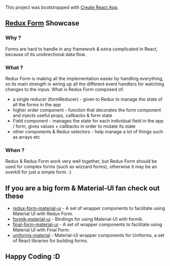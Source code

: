 This project was bootstrapped with [Create React App](https://github.com/facebook/create-react-app).

## [Redux Form](https://redux-form.com) Showcase

### Why ?

Forms are hard to handle in any framework & extra complicated in React, because of its unidirectional data flow.

### What ?

Redux Form is making all the implementation easier by handling everything, so its main strength is wiring up all the different event handlers for watching changes to the inpus. What is Redux Form composed of:

- a single reducer (formReducer) - given to Redux to manage the state of all the forms in the app
- higher order component - function that decorates the form component and injects useful props, callbacks & form state
- Field component - manages the state for each individual field in the app / form, gives values + callbacks in order to mutate its state
- other components & Redux selectors - help manage a lot of things such as arrays etc

### When ?

Redux & Redux Form work very well together, but Redux Form should be used for complex forms (such as wizzard forms), otherwise it may be an overkill for just a simple form. :)

## If you are a big form & Material-UI fan check out these

- [redux-form-material-ui](https://github.com/erikras/redux-form-material-ui) - A set of wrapper components to facilitate using Material UI with Redux Form.
- [formik-material-ui](https://github.com/stackworx/formik-material-ui) - Bindings for using Material-UI with formik.
- [final-form-material-ui](https://github.com/Deadly0/final-form-material-ui) - A set of wrapper components to facilitate using Material UI with Final Form.
- [uniforms-material](https://github.com/vazco/uniforms/tree/master/packages/uniforms-material) - Material-UI wrapper components for Uniforms, a set of React libraries for building forms.

## Happy Coding :D
